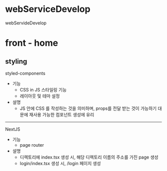 # webServiceDevelop

webServideDevelop

# front - home

## styling

styled-components

-   기능
    -   CSS in JS 스타일링 기능
    -   레이아웃 및 테마 설정
-   설명
    -   JS 안에 CSS 를 작성하는 것을 의미하며, props를 전달 받는 것이 가능하기 대문에 재사용 가능한 컴포넌트 생성에 유리

---

NextJS

-   기능
    -   page router
-   설명
    -   디렉토리에 index.tsx 생성 시, 해당 디렉토리 이름의 주소를 가진 page 생성
    -   login/index.tsx 생성 시, /login 페이지 생성
